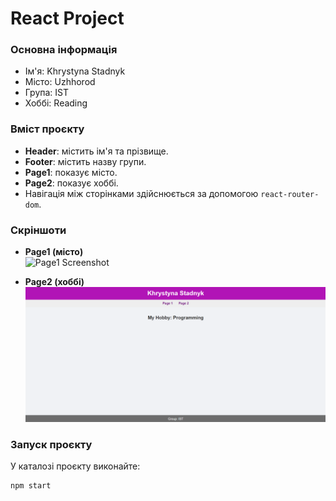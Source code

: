 # React Project

### Основна інформація
- Ім'я: Khrystyna Stadnyk
- Місто: Uzhhorod
- Група: IST
- Хоббі: Reading

### Вміст проєкту
- **Header**: містить ім'я та прізвище.
- **Footer**: містить назву групи.
- **Page1**: показує місто.
- **Page2**: показує хоббі.
- Навігація між сторінками здійснюється за допомогою `react-router-dom`.

### Скріншоти
- **Page1 (місто)**  
  ![Page1 Screenshot](./screenshots/imag2.png)

- **Page2 (хоббі)**  
  ![Page2 Screenshot](./screenshots/image.png)

### Запуск проєкту
У каталозі проєкту виконайте:

```bash
npm start
